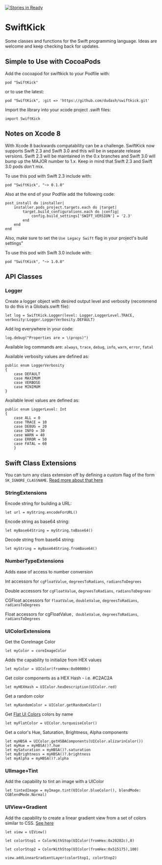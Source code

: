 [![Stories in Ready](https://badge.waffle.io/dudash/swiftkick.png?label=ready&title=Ready)](https://waffle.io/dudash/swiftkick)
# SwiftKick
Some classes and functions for the Swift programming language.  Ideas are welcome and keep checking back for updates.

## Simple to Use with CocoaPods

Add the cocoapod for swiftkick to your Podfile with:

```pod "SwiftKick"```

or to use the latest:

```pod "SwiftKick", :git => 'https://github.com/dudash/swiftkick.git'```

Import the library into your xcode project .swift files:

```import SwiftKick```

## Notes on Xcode 8
With Xcode 8 backwards compatability can be a challenge.  SwiftKick now supports Swift 2.3 and Swift 3.0 and this will be in separate release versions.  Swift 2.3 will be maintained in the 0.x branches and Swift 3.0 will bump up the MAJOR number to 1.x.  Keep in mind that Swift 2.3 and Swift 3.0 pods don't mix.

To use this pod with Swift 2.3 include with:

```pod "SwiftKick", "~> 0.1.0"```

Also at the end of your Podfile add the following code:

```
post_install do |installer|
	installer.pods_project.targets.each do |target|
		target.build_configurations.each do |config|
			config.build_settings['SWIFT_VERSION'] = '2.3'
        end
	end
end
```

Also, make sure to set the `Use Legacy Swift` flag in your project's build settings"


To use this pod with Swift 3.0 include with:

```pod "SwiftKick", "~> 1.0.0"```


## API Classes
### Logger
Create a logger object with desired output level and verbosity (recommend to do this in a Globals.swift file):

```let log = SwiftKick.Logger(level: Logger.LoggerLevel.TRACE, verbosity:Logger.LoggerVerbosity.DEFAULT)```

Add log everywhere in your code:

```log.debug("Properties are = \(props)")```

Available log commands are:
`always`, `trace`, `debug`, `info`, `warn`, `error`, `fatal`

Available verbosity values are defined as:

```
public enum LoggerVerbosity
{
	case DEFAULT
	case MAXIMUM
	case VERBOSE
	case MINIMUM
}
```

Available level values are defined as:

```
public enum LoggerLevel: Int
{
	case ALL = 0
	case TRACE = 10
	case DEBUG = 20
	case INFO = 30
	case WARN = 40
	case ERROR = 50
	case FATAL = 60
	}
```

## Swift Class Extensions
You can turn any class extension off by defining a custom flag of the form `SK_IGNORE_CLASSNAME`.  [Read more about that here][1]

### StringExtensions
Encode string for building a URL:

```let url = myString.encodeForURL()```

Encode string as base64 string:

```let myBase64String = myString.toBase64()```

Decode string from base64 string:

```let myString = myBase64String.fromBase64()```

### NumberTypeExtensions

Adds ease of access to number conversion 

Int accessors for `cgFloatValue`, `degreesToRadians`, `radiansToDegrees`

Double accessors for `cgFloatValue`, `degreesToRadians`, `radiansToDegrees`

CGFloat accessors for `floatValue`, `doubleValue`, `degreesToRadians`, `radiansToDegrees`

Float accessors for cgFloatValue`, doubleValue`, `degreesToRadians`, `radiansToDegrees`
   

### UIColorExtensions
Get the CoreImage Color

```let myColor = coreImageColor```

Adds the capability to initialize from HEX values

```let myColor = UIColor(fromHex:0x00000c)```

Get color components as a HEX Hash - i.e. #C2AC2A

```let myHEXHash = UIColor.hexDescription(UIColor.red)```

Get a random color

```let myRandomColor = UIColor.getRandomColor()```

Get [Flat UI Colors](http://flatuicolors.com) colors by name

```let myFlatColor = UIColor.turquoiseColor()```

Get a color's Hue, Saturation, Brightness, Alpha components

```
let myHBSA = UIColor.getHSBAComponents(UIColor.alizarinColor())
let myHue = myHBSA()?.hue
let mySaturation = myHBSA()?.saturation
let myBrightness = myHBSA()?.brightness
let myAlpha = myHBSA()?.alpha
```

### UIImage+Tint

Add the capability to tint an image with a UIColor

```let tintedImage = myImage.tint(UIColor.blueColor(), blendMode: CGBlendMode.Normal)```

### UIView+Gradient

Add the capability to create a linear gradient view from a set of colors similar to CSS.  [See here][2]

```let view = UIView()```

```let colorStop1 = ColorWithStop(UIColor(fromHex:0x20202c),0)```

```let colorStop2 = ColorWithStop(UIColor(fromHex:0x515175),100)```

```view.addLinearGradientLayer(colorStop1, colorStop2)```

[1]: http://stackoverflow.com/questions/24111854/in-absence-of-preprocessor-macros-is-there-a-way-to-define-practical-scheme-spe/24112024#24112024
[2]: http://www.w3schools.com/css/css3_gradients.asp



